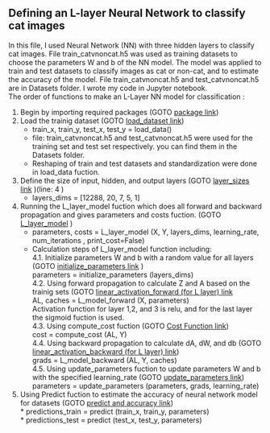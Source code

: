 ## Defining an L-layer Neural Network to classify cat images<br />

In this file, I used Neural Network (NN) with three hidden layers to classify cat images. File train_catvnoncat.h5 was used as training datasets to choose the parameters W and b of the NN model. The model was applied to train and test datasets to classify images as cat or non-cat, and to estimate the accuracy of the model. File train_catvnoncat.h5 and test_catvnoncat.h5 are in Datasets folder. I wrote my code in Jupyter notebook.<br />
The order of functions to make an L-Layer NN model for classification :

1) Begin by importing required packages (GOTO [package link](https://github.com/Afsaneh-Karami/Neural-Networks-and-Deep-Learning/blob/main/A%20deep%20neural%20network%20with%20L%20layer/import%20package))
2) Load the trainig dataset (GOTO [load_dataset link](https://github.com/Afsaneh-Karami/Neural-Networks-and-Deep-Learning/blob/main/A%20deep%20neural%20network%20with%20L%20layer/load_data)) 
   * train_x, train_y, test_x, test_y = load_data()
   * file: train_catvnoncat.h5 and test_catvnoncat.h5 were used for the training set and test set respectively. you can find them in the Datasets folder.
   * Reshaping of train and test datasets and standardization were done in load_data fuction.    
3) Define the size of input, hidden, and output layers (GOTO [layer_sizes link](https://github.com/Afsaneh-Karami/Neural-Networks-and-Deep-Learning/blob/main/A%20deep%20neural%20network%20with%20L%20layer/predict%20train%20and%20test%20datasets) )(line: 4 )
   * layers_dims = [12288, 20, 7, 5, 1] 
4) Running the L_layer_model fuction which does all forward and backward propagation and gives parameters and costs fuction. (GOTO [L_layer_model](https://github.com/Afsaneh-Karami/Neural-Networks-and-Deep-Learning/blob/main/A%20deep%20neural%20network%20with%20L%20layer/L_layer_model) )
   * parameters, costs = L_layer_model (X, Y, layers_dims, learning_rate, num_iterations , print_cost=False)
   * Calculation steps of L_layer_model function including: <br />
           4.1. Initialize parameters W and b with a random value for all layers (GOTO [initialize_parameters link](https://github.com/Afsaneh-Karami/Neural-Networks-and-Deep-Learning/blob/main/A%20deep%20neural%20network%20with%20L%20layer/initialize_parameters) )<br />
                parameters = initialize_parameters (layers_dims)<br />
           4.2. Using forward propagation to calculate Z and A based on the trainig sets (GOTO [linear_activation_forward (for L layer) link](https://github.com/Afsaneh-Karami/Neural-Networks-and-Deep-Learning/blob/main/A%20deep%20neural%20network%20with%20L%20layer/linear_activation_forward%20(for%20L%20layer))<br />
                AL, caches = L_model_forward (X, parameters)<br />
                Activation function for layer 1,2, and 3 is relu, and for the last layer the sigmoid fuction is used.<br /> 
           4.3. Using compute_cost fuction (GOTO [Cost Function link](https://github.com/Afsaneh-Karami/Neural-Networks-and-Deep-Learning/blob/main/A%20deep%20neural%20network%20with%20L%20layer/Cost%20Function ))<br />
                cost = compute_cost (AL, Y)<br />
           4.4. Using backward propagation to calculate dA, dW, and db (GOTO [linear_activation_backward (for L layer) link](https://github.com/Afsaneh-Karami/Neural-Networks-and-Deep-Learning/blob/main/A%20deep%20neural%20network%20with%20L%20layer/linear_activation_backward%20(for%20L%20layer)))<br />
                grads = L_model_backward (AL, Y, caches)<br />
           4.5. Using update_parameters fuction to update parameters W and b with the specified learning_rate (GOTO [update_parameters link](https://github.com/Afsaneh-Karami/Neural-Networks-and-Deep-Learning/blob/main/A%20deep%20neural%20network%20with%20L%20layer/update_parameters))<br />
                parameters = update_parameters (parameters, grads, learning_rate)<br />
  5) Using Predict fuction to estimate the accuracy of neural network model for datasets (GOTO [predict and accuracy link](https://github.com/Afsaneh-Karami/Neural-Networks-and-Deep-Learning/blob/main/A%20deep%20neural%20network%20with%20L%20layer/predict%20and%20accuracy))<br />
    * predictions_train = predict (train_x, train_y, parameters)<br />
    * predictions_test = predict (test_x, test_y, parameters) <br />  
  
